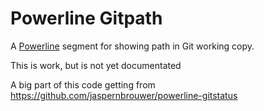 # Powerline Gitpath

A [Powerline](https://powerline.readthedocs.org/en/master/) segment for showing path in Git working copy.

This is work, but is not yet documentated

A big part of this code getting from https://github.com/jaspernbrouwer/powerline-gitstatus
